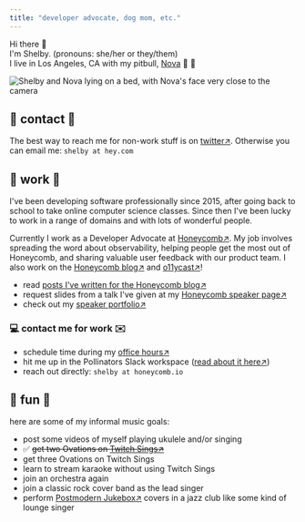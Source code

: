 ```yaml
---
title: "developer advocate, dog mom, etc."
---
```


Hi there 👋  
I'm Shelby. (pronouns: she/her or they/them)  
I live in Los Angeles, CA with my pitbull, [Nova](/nova) 🐾 💜

![Shelby and Nova lying on a bed, with Nova's face very close to the camera](https://i.imgur.com/UWQ72oh.jpg)

## 💬 contact 💌

The best way to reach me for non-work stuff is on <a href="https://twitter.com/shelbyspees/" target="_blank">twitter↗️</a>. Otherwise you can email me: `shelby at hey.com`

## 🐝 work 🥑

I've been developing software professionally since 2015, after going back to school to take online computer science classes.
Since then I've been lucky to work in a range of domains and with lots of wonderful people.

Currently I work as a Developer Advocate at <a href="https://honeycomb.io/" target="_blank">Honeycomb↗️</a>.
My job involves spreading the word about observability, helping people get the most out of Honeycomb, and sharing valuable user feedback with our product team.
I also work on the <a href="https://honeycomb.io/blog/" target="_blank">Honeycomb blog↗️</a> and <a href="https://o11y.fm" target="_blank">o11ycast↗️</a>!

- read <a href="https://www.honeycomb.io/author/shelby/" target="_blank">posts I've written for the Honeycomb blog↗️</a>
- request slides from a talk I've given at my <a href="https://honeycomb.io/shelby/" target="_blank">Honeycomb speaker page↗️</a>
- check out my <a href="https://speaking.shelbyspees.com/" target="_blank">speaker portfolio↗️</a>

### 💻 contact me for work ✉️

- schedule time during my <a href="https://calendly.com/shelbyspees/30min/" target="_blank">office hours↗️</a>
- hit me up in the Pollinators Slack workspace (<a href="https://www.honeycomb.io/blog/spread-the-love-appreciating-our-pollinators-community/" target="_blank">read about it here↗️</a>)
- reach out directly: `shelby at honeycomb.io`

## 🎤 fun 🎵

here are some of my informal music goals:

- post some videos of myself playing ukulele and/or singing
- ✅ ~~get two Ovations on [Twitch Sings↗️](https://www.twitch.tv/sings/en-gb/download/?utm_referrer=https://www.google.com/)~~
- get three Ovations on Twitch Sings
- learn to stream karaoke without using Twitch Sings
- join an orchestra again
- join a classic rock cover band as the lead singer
- perform [Postmodern Jukebox↗️](https://postmodernjukebox.com/) covers in a jazz club like some kind of lounge singer

